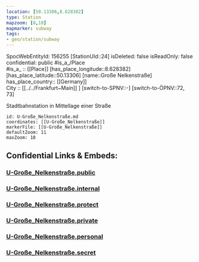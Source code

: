 ```yaml
---
location: [50.13306,8.628382] 
type: Station 
mapzoom: [8,18] 
mapmarker: subway 
tags:
- geo/station/subway
---
```

SpocWebEntityId: 156255
[StationUId::24] 
isDeleted: false
isReadOnly: false
confidential: public
#is_a_/Place  
#is_a_ :: [[Place]] 
[has_place_longitude::8.628382] 
[has_place_latitude::50.13306] 
[name::Große Nelkenstraße] 
has_place_country:: [[Germany]]  
City :: [[../../Frankfurt~Main]] ] 
[switch-to-SPNV::-] 
[switch-to-ÖPNV::72, 73] 

Stadtbahnstation in Mittellage einer Straße

```leaflet
id: U-Große_Nelkenstraße.md
coordinates: [[U-Große_Nelkenstraße]] 
markerFile: [[U-Große_Nelkenstraße]] 
defaultZoom: 11 
maxZoom: 18
```


## Confidential Links & Embeds: 

### [U-Große_Nelkenstraße.public](/_public/\Earth\Continent\Europe\Europe~Central\Germany\Germany~West\Hessen\counties~Hessen\Frankfurt~Main\Stations-FFM~UU-Große_Nelkenstraße.public.md) 

### [U-Große_Nelkenstraße.internal](/_internal/\Earth\Continent\Europe\Europe~Central\Germany\Germany~West\Hessen\counties~Hessen\Frankfurt~Main\Stations-FFM~UU-Große_Nelkenstraße.internal.md) 

### [U-Große_Nelkenstraße.protect](/_protect/\Earth\Continent\Europe\Europe~Central\Germany\Germany~West\Hessen\counties~Hessen\Frankfurt~Main\Stations-FFM~UU-Große_Nelkenstraße.protect.md) 

### [U-Große_Nelkenstraße.private](/_private/\Earth\Continent\Europe\Europe~Central\Germany\Germany~West\Hessen\counties~Hessen\Frankfurt~Main\Stations-FFM~UU-Große_Nelkenstraße.private.md) 

### [U-Große_Nelkenstraße.personal](/_personal/\Earth\Continent\Europe\Europe~Central\Germany\Germany~West\Hessen\counties~Hessen\Frankfurt~Main\Stations-FFM~UU-Große_Nelkenstraße.personal.md) 

### [U-Große_Nelkenstraße.secret](/_secret/\Earth\Continent\Europe\Europe~Central\Germany\Germany~West\Hessen\counties~Hessen\Frankfurt~Main\Stations-FFM~UU-Große_Nelkenstraße.secret.md)

